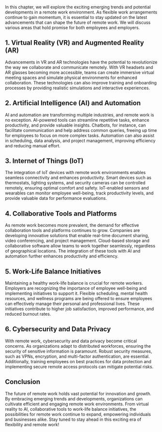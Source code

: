 
In this chapter, we will explore the exciting emerging trends and potential developments in a remote work environment. As flexible work arrangements continue to gain momentum, it is essential to stay updated on the latest advancements that can shape the future of remote work. We will discuss various areas that hold promise for both employees and employers.

1\. Virtual Reality (VR) and Augmented Reality (AR)
--------------------------------------------------

Advancements in VR and AR technologies have the potential to revolutionize the way we collaborate and communicate remotely. With VR headsets and AR glasses becoming more accessible, teams can create immersive virtual meeting spaces and simulate physical environments for enhanced collaboration. These technologies can also improve training and onboarding processes by providing realistic simulations and interactive experiences.

2\. Artificial Intelligence (AI) and Automation
----------------------------------------------

AI and automation are transforming multiple industries, and remote work is no exception. AI-powered tools can streamline repetitive tasks, enhance productivity, and provide valuable insights. Chatbots, for instance, can facilitate communication and help address common queries, freeing up time for employees to focus on more complex tasks. Automation can also assist in scheduling, data analysis, and project management, improving efficiency and reducing manual effort.

3\. Internet of Things (IoT)
---------------------------

The integration of IoT devices with remote work environments enables seamless connectivity and enhances productivity. Smart devices such as thermostats, lighting systems, and security cameras can be controlled remotely, ensuring optimal comfort and safety. IoT-enabled sensors and wearables can monitor employee well-being, track productivity levels, and provide valuable data for performance evaluations.

4\. Collaborative Tools and Platforms
------------------------------------

As remote work becomes more prevalent, the demand for effective collaboration tools and platforms continues to grow. Companies are developing innovative solutions that enable real-time document sharing, video conferencing, and project management. Cloud-based storage and collaborative software allow teams to work together seamlessly, regardless of geographical locations. The integration of these tools with AI and automation further enhances productivity and efficiency.

5\. Work-Life Balance Initiatives
--------------------------------

Maintaining a healthy work-life balance is crucial for remote workers. Employers are recognizing the importance of employee well-being and implementing initiatives to support it. Flexible scheduling, mental health resources, and wellness programs are being offered to ensure employees can effectively manage their personal and professional lives. These initiatives contribute to higher job satisfaction, improved performance, and reduced burnout rates.

6\. Cybersecurity and Data Privacy
---------------------------------

With remote work, cybersecurity and data privacy become critical concerns. As organizations adapt to distributed workforces, ensuring the security of sensitive information is paramount. Robust security measures, such as VPNs, encryption, and multi-factor authentication, are essential. Additionally, training employees on best practices for data protection and implementing secure remote access protocols can mitigate potential risks.

Conclusion
----------

The future of remote work holds vast potential for innovation and growth. By embracing emerging trends and developments, organizations can cultivate efficient and engaging remote work environments. From virtual reality to AI, collaborative tools to work-life balance initiatives, the possibilities for remote work continue to expand, empowering individuals and businesses alike. Stay tuned to stay ahead in this exciting era of flexibility and remote work!
